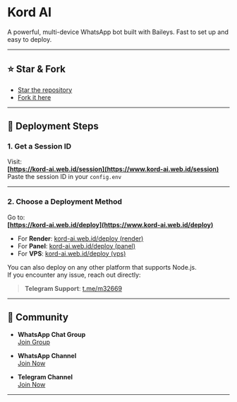 # Kord AI

A powerful, multi-device WhatsApp bot built with Baileys. Fast to set up and easy to deploy.

---

## ⭐️ Star & Fork

- [Star the repository](https://github.com/M3264/Kord-Ai)
- [Fork it here](https://github.com/M3264/Kord-Ai/fork)

---

## 🚀 Deployment Steps

### 1. Get a Session ID

Visit:  
**[https://kord-ai.web.id/session](https://www.kord-ai.web.id/session)**  
Paste the session ID in your `config.env`

---

### 2. Choose a Deployment Method

Go to:  
**[https://kord-ai.web.id/deploy](https://www.kord-ai.web.id/deploy)**

- For **Render**: [kord-ai.web.id/deploy (render)](https://www.kord-ai.web.id/deploy)
- For **Panel**: [kord-ai.web.id/deploy (panel)](https://www.kord-ai.web.id/deploy)
- For **VPS**: [kord-ai.web.id/deploy (vps)](https://www.kord-ai.web.id/deploy)

You can also deploy on any other platform that supports Node.js.  
If you encounter any issue, reach out directly:

> **Telegram Support**: [t.me/m32669](https://t.me/m32669)

---

## 📢 Community

- **WhatsApp Chat Group**  
  [Join Group](https://chat.whatsapp.com/GXUhk1vRI5nL5E2wjJOMqC)
 
- **WhatsApp Channel**  
  [Join Now](https://whatsapp.com/channel/0029VaghjWRHVvTh35lfZ817)

- **Telegram Channel**  
  [Join Now](https://t.me/kordai_channel)

---
